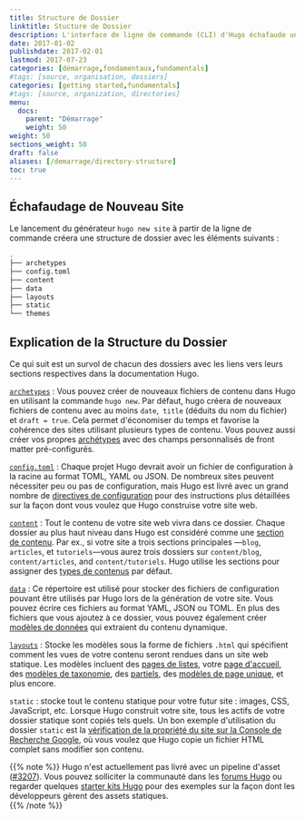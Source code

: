 ```yaml
---
title: Structure de Dossier
linktitle: Stucture de Dossier
description: L'interface de ligne de commande (CLI) d'Hugo échafaude une structure de dossier projet, puis prend cet unique dossier et l'utilise ensuite comme input pour créer un site web complet.
date: 2017-01-02
publishdate: 2017-02-01
lastmod: 2017-07-23
categories: [démarrage,fondamentaux,fundamentals]
#tags: [source, organisation, dossiers]
categories: [getting started,fundamentals]
#tags: [source, organization, directories]
menu:
  docs:
    parent: "Démarrage"
    weight: 50
weight: 50
sections_weight: 50
draft: false
aliases: [/demarrage/directory-structure]
toc: true
---
```


## Échafaudage de Nouveau Site
Le lancement du générateur `hugo new site` à partir de la ligne de commande créera une structure de dossier avec les éléments suivants :  

 ```bash
.
├── archetypes
├── config.toml
├── content
├── data
├── layouts
├── static
└── themes
```

## Explication de la Structure du Dossier

Ce qui suit est un survol de chacun des dossiers avec les liens vers leurs sections respectives dans la documentation Hugo.

[`archetypes`](/gestion-contenu/archetypes/)
: Vous pouvez créer de nouveaux fichiers de contenu dans Hugo en utilisant la commande `hugo new`. 
Par défaut, hugo créera de nouveaux fichiers de contenu avec au moins `date`,` title` (déduits du nom du fichier) et `draft = true`. Cela permet d'économiser du temps et favorise la cohérence des sites utilisant plusieurs types de contenu. Vous pouvez aussi créer vos propres [archétypes](/gestion-contenu/archetypes/) avec des champs personnalisés de front matter pré-configurés.

[`config.toml`](/demarrage/configuration/)
: Chaque projet Hugo devrait avoir un fichier de configuration à la racine au format TOML, YAML ou JSON. De nombreux sites peuvent nécessiter peu ou pas de configuration, mais Hugo est livré avec un grand nombre de [directives de configuration][] pour des instructions plus détaillées sur la façon dont vous voulez que Hugo construise votre site web.

[`content`][]
: Tout le contenu de votre site web vivra dans ce dossier. Chaque dossier au plus haut niveau dans Hugo est considéré comme une [section de contenu][]. Par ex., si votre site a trois sections principales —`blog`, `articles`, et  `tutoriels`—vous aurez trois dossiers  sur `content/blog`, `content/articles`, and `content/tutoriels`. Hugo utilise les sections pour assigner des [types de contenus](/gestion-contenu/types/) par défaut.

[`data`][]
: Ce répertoire est utilisé pour stocker des fichiers de configuration pouvant être utilisés par Hugo lors de la génération de votre site. Vous pouvez écrire ces fichiers au format YAML, JSON ou TOML. En plus des fichiers que vous ajoutez à ce dossier, vous pouvez également créer [modèles de données][] qui extraient du contenu dynamique.

[`layouts`][] 
: Stocke les modèles sous la forme de fichiers `.html` qui spécifient comment les vues de votre contenu seront rendues dans un site web statique. Les modèles incluent des [pages de listes][], votre [page d'accueil][], des [modèles de taxonomie](/templates/taxonomy-templates/), des [partiels](/templates/partials/), des [modèles de page unique](/templates/single-page-templates/), et plus encore.

`static` 
: stocke tout le contenu statique pour votre futur site : images, CSS, JavaScript, etc. Lorsque Hugo construit votre site, tous les actifs de votre dossier statique sont copiés tels quels. Un bon exemple d'utilisation du dossier `static` est la [vérification de la propriété du site sur la Console de Recherche Google][searchconsole], où vous voulez que Hugo copie un fichier HTML complet sans modifier son contenu.

{{% note %}}
Hugo n'est actuellement pas livré avec un pipeline d'asset ([#3207](https://github.com/gohugoio/hugo/issues/3207)). Vous pouvez solliciter la communauté dans les [forums Hugo](https://discourse.gohugo.io) ou regarder quelques [starter kits Hugo](/outils/starter-kits/) pour des exemples sur la façon dont les développeurs gèrent des assets statiques.  
{{% /note %}}


[directives de configuration]: /demarrage/configuration#toutes-variables-yaml
[`content`]: /gestion-contenu/organisation/
[section de contenu]: /gestion-contenu/sections/
[types de contenu]: /gestion-contenu/types/
[`data`]: /templates/data-templates/
[modèles de données]: /templates/data-templates/
[page d'accueil]: /templates/page-accueil/
[`layouts`]: /templates/
[pages de listes]: /templates/listes/
[modèles de taxonomie]: /templates/taxononomie-templates/
[partiels]: /templates/partiels/
[modèles de page unique]: /templates/single-page-templates/
[searchconsole]: https://support.google.com/analytics/answer/1142414?hl=en


